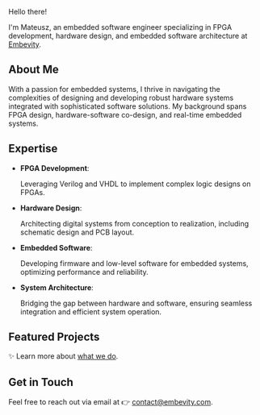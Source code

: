
Hello there! 

I'm Mateusz, an embedded software engineer specializing in FPGA development, hardware design, and embedded software architecture at [Embevity](https://embevity.com/).

## About Me
With a passion for embedded systems, I thrive in navigating the complexities of designing and developing robust hardware systems integrated with sophisticated software solutions. My background spans FPGA design, hardware-software co-design, and real-time embedded systems.

## Expertise
- **FPGA Development**: 

  Leveraging Verilog and VHDL to implement complex logic designs on FPGAs.
  
- **Hardware Design**:

  Architecting digital systems from conception to realization, including schematic design and PCB layout.

- **Embedded Software**:

  Developing firmware and low-level software for embedded systems, optimizing performance and reliability.
  
- **System Architecture**:

  Bridging the gap between hardware and software, ensuring seamless integration and efficient system operation.

## Featured Projects
✨ Learn more about [what we do](https://embevity.com/portfolio/).

## Get in Touch
Feel free to reach out via email at 👉 contact@embevity.com.
